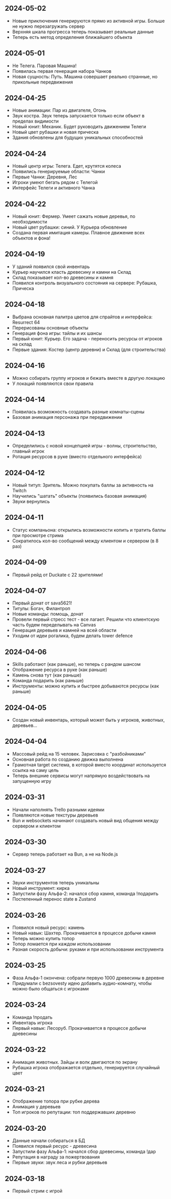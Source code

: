 ## 2024-05-02

- Новые приключения генерируются прямо из активной игры. Больше не нужно перезагружать сервер
- Верхняя шкала прогресса теперь показывает реальные данные
- Теперь есть метод определения ближайшего объекта

## 2024-05-01

- Не Телега. Паровая Машина!
- Появилась первая генерация набора Чанков
- Новая сущность: Путь. Машина совершает реально странные, но прикольные передвижения

## 2024-04-25

- Новые анимации: Пар из двигателя, Огонь
- Звук костра. Звук теперь запускается только если объект в пределах видимости
- Новый юнит: Механик. Будет руководить движением Телеги
- Новый цвет рубашки и новая прическа
- Здания обновлены для будущих уникальных способностей

## 2024-04-24

- Новый центр игры: Телега. Едет, крутятся колеса
- Появились генерируемые области: Чанки
- Первые Чанки: Деревня, Лес
- Игроки умеют бегать рядом с Телегой
- Интерфейс Телеги и активного Чанка

## 2024-04-22

- Новый юнит: Фермер. Умеет сажать новые деревья, по необходимости
- Новый цвет рубашки: синий. У Курьера обновление
- Создана первая имитация камеры. Плавное движение всех объектов и фона!

## 2024-04-19

- У зданий появился свой инвентарь
- Курьер научился класть древесину и камни на Склад
- Склад показывает кол-во древесины и камня
- Появился контроль визуального состояния на сервере: Рубашка, Прическа

## 2024-04-18

- Выбрана основная палитра цветов для спрайтов и интерфейса: Resurrect 64
- Перерисованы основные объекты
- Генерация фона игры: тайлы и их шансы
- Первый юнит: Курьер. Его задача - переносить ресурсы от игроков на склад
- Первые здания: Костер (центр деревни) и Склад (для строительства)

## 2024-04-16

- Можно собирать группу игроков и бежать вместе в другую локацию
- У локаций появляются свои правила

## 2024-04-14

- Появилась возможность создавать разные комнаты-сцены
- Базовая анимация персонажа при передвижении

## 2024-04-13

- Определились с новой концепцией игры - волны, строительство, главный игрок
- Ротация ресурсов в руке (вместо отдельного интерфейса)

## 2024-04-12

- Новый титул: Зритель. Можно покупать баллы за активность на Twitch
- Научились "шатать" объекты (появились базовая анимация)
- Звуки вернулись

## 2024-04-11

- Статус компаньона: открылись возможности копить и тратить баллы при просмотре стрима
- Сократилось кол-во сообщений между клиентом и сервером (в 8 раз)

## 2024-04-09

- Первый рейд от Duckate с 22 зрителями!

## 2024-04-07

- Первый донат от sava5621!
- Титулы: Богач, Филантроп
- Новые команды: помощь, донат
- Провели первый стресс тест - все лагает. Решили что клиентскую часть будем переделывать на Canvas
- Генерация деревьев и камней на всей области
- Уходим от идеи рогалика, будем делать tower defence

## 2024-04-06

- Skills работают (как раньше), но теперь с рандом шансом
- Отображение ресурса в руке (как раньше)
- Камень снова тут (как раньше)
- Команда подарить (как раньше)
- Инструменты: можно купить и быстрее добываются ресурсы (как раньше)

## 2024-04-05

- Создан новый инвентарь, который может быть у игроков, животных, деревьев...

## 2024-04-04

- Массовый рейд на 15 человек. Зарисовка с "разбойниками"
- Основная работа по созданию движка выполнена
- Грамотная target система, в которой вместо координат используется ссылка на саму цель
- Теперь внешние сервисы могут напрямую воздействовать на запущенную игру

## 2024-03-31

- Начали наполнять Trello разными идеями
- Появляются новые текстуры деревьев
- Bun и websockets начинают создавать новый вид общения между сервером и клиентом

## 2024-03-30

- Сервер теперь работает на Bun, а не на Node.js

## 2024-03-27

- Звуки инструментов теперь уникальны
- Новый инструмент: кирка
- Запустили фазу Альфа-2: начался сбор камня, команда !подарить
- Постепенный перенос state в Zustand

## 2024-03-26

- Появился новый ресурс: камень
- Новый навык: Шахтер. Прокачивается в процессе добычи камня
- Теперь можно купить топор
- Топор ломается при каждом использовании
- Разная скорость добычи: руками и при использовании инструмента

## 2024-03-25

- Фаза Альфа-1 окончена: собрали первую 1000 древесины в деревне
- Придумали с bezsovesty идею добавить аудио-комнату, чтобы можно было общаться с игроками

## 2024-03-24

- Команда !продать
- Инвентарь игрока
- Первый навык: Лесоруб. Прокачивается в процессе добычи древесины

## 2024-03-22

- Анимация животных. Зайцы и волк двигаются по экрану
- Рубашка игрока отображается отдельно, генерируется случайный цвет

## 2024-03-21

- Отображение топора при рубке дерева
- Анимация у деревьев
- Топ игроков по репутации: топ поддержавших деревню

## 2024-03-20

- Данные начали собираться в БД
- Появился первый ресурс - древесина
- Запустили фазу Альфа-1: начался сбор древесины, команда !дар
- Репутация в награду за пожертвования
- Первые звуки: звук леса и рубки деревьев

## 2024-03-18

- Первый стрим с игрой